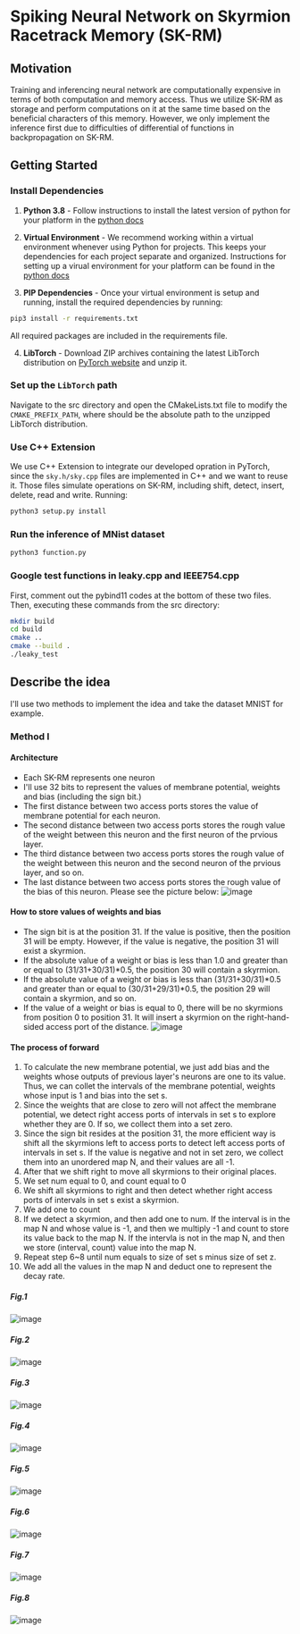 # Spiking Neural Network on Skyrmion Racetrack Memory (SK-RM)
## Motivation
Training and inferencing neural network are computationally expensive in terms of both computation and memory access. Thus we utilize SK-RM as storage and perform computations on it at the same time based on the beneficial characters of this memory. However, we only implement the inference first due to difficulties of differential of functions in backpropagation on SK-RM.

## Getting Started
### Install Dependencies

1. **Python 3.8** - Follow instructions to install the latest version of python for your platform in the [python docs](https://docs.python.org/3/using/unix.html#getting-and-installing-the-latest-version-of-python)

2. **Virtual Environment** - We recommend working within a virtual environment whenever using Python for projects. This keeps your dependencies for each project separate and organized. Instructions for setting up a virual environment for your platform can be found in the [python docs](https://packaging.python.org/guides/installing-using-pip-and-virtual-environments/)

3. **PIP Dependencies** - Once your virtual environment is setup and running, install the required dependencies by running:

  ```bash
  pip3 install -r requirements.txt
  ```
  All required packages are included in the requirements file.

4. **LibTorch** - Download ZIP archives containing the latest LibTorch distribution on [PyTorch website](https://pytorch.org/get-started/locally/) and unzip it.

### Set up the `LibTorch` path
Navigate to the src directory and open the CMakeLists.txt file to modify the `CMAKE_PREFIX_PATH`, where should be the absolute path to the unzipped LibTorch distribution.

### Use C++ Extension
We use C++ Extension to integrate our developed opration in PyTorch, since the `sky.h/sky.cpp` files are implemented in C++ and we want to reuse it. Those files simulate operations on SK-RM, including shift, detect, insert, delete, read and write.
Running:
```bash
python3 setup.py install
```
### Run the inference of MNist dataset
```bash
python3 function.py
```
### Google test functions in leaky.cpp and IEEE754.cpp
First, comment out the pybind11 codes at the bottom of these two files.
Then, executing these commands from the src directory:
```bash
mkdir build
cd build
cmake ..
cmake --build .
./leaky_test
```

## Describe the idea
I'll use two methods to implement the idea and take the dataset MNIST for example.
### Method I
#### Architecture
- Each SK-RM represents one neuron
- I'll use 32 bits to represent the values of membrane potential, weights and bias (including the sign bit.)
- The first distance between two access ports stores the value of membrane potential for each neuron.
- The second distance between two access ports stores the rough value of the weight between this neuron and the first neuron of the prvious layer.
- The third distance between two access ports stores the rough value of the weight between this neuron and the second neuron of the prvious layer, and so on.
- The last distance between two access ports stores the rough value of the bias of this neuron.
Please see the picture below:
![image](https://github.com/pheotter/Skyrmion_SNN/blob/master/picture/sky1.png)
#### How to store values of weights and bias
- The sign bit is at the position 31. If the value is positive, then the position 31 will be empty. However, if the value is negative, the position 31 will exist a skyrmion.
- If the absolute value of a weight or bias is less than 1.0 and greater than or equal to (31/31+30/31)*0.5, the position 30 will contain a skyrmion.
- If the absolute value of a weight or bias is less than (31/31+30/31)*0.5 and greater than or equal to (30/31+29/31)*0.5, the position 29 will contain a skyrmion, and so on.
- If the value of a weight or bias is equal to 0, there will be no skyrmions from position 0 to position 31. It will insert a skyrmion on the right-hand-sided access port of the distance.
![image](https://github.com/pheotter/Skyrmion_SNN/blob/master/picture/sky2.png)

#### The process of forward
1. To calculate the new membrane potential, we just add bias and the weights whose outputs of previous layer's neurons are one to its value. Thus, we can collet the intervals of the membrane potential, weights whose input is 1 and bias into the set s.
2. Since the weights that are close to zero will not affect the membrane potential, we detect right access ports of intervals in set s to explore whether they are 0. If so, we collect them into a set zero.
3. Since the sign bit resides at the position 31, the more efficient way is shift all the skyrmions left to access ports to detect left access ports of intervals in set s. If the value is negative and not in set zero, we collect them into an unordered map N, and their values are all -1.
4. After that we shift right to move all skyrmions to their original places.
5. We set num equal to 0, and count equal to 0
6. We shift all skyrmions to right and then detect whether right access ports of intervals in set s exist a skyrmion.
7. We add one to count
8. If we detect a skyrmion, and then add one to num. If the interval is in the map N and whose value is -1, and then we multiply -1 and count to store its value back to the map N. If the intervla is not in the map N, and then we store (interval, count) value into the map N.
9. Repeat step 6~8 until num equals to size of set s minus size of set z.
10. We add all the values in the map N and deduct one to represent the decay rate.
##### Fig.1
![image](https://github.com/pheotter/Skyrmion_SNN/blob/master/picture/sky3.png)
##### Fig.2
![image](https://github.com/pheotter/Skyrmion_SNN/blob/master/picture/sky4.png)
##### Fig.3
![image](https://github.com/pheotter/Skyrmion_SNN/blob/master/picture/sky5.png)
##### Fig.4
![image](https://github.com/pheotter/Skyrmion_SNN/blob/master/picture/sky6.png)
##### Fig.5
![image](https://github.com/pheotter/Skyrmion_SNN/blob/master/picture/sky7.png)
##### Fig.6
![image](https://github.com/pheotter/Skyrmion_SNN/blob/master/picture/sky8.png)
##### Fig.7
![image](https://github.com/pheotter/Skyrmion_SNN/blob/master/picture/sky9.png)
##### Fig.8
![image](https://github.com/pheotter/Skyrmion_SNN/blob/master/picture/sky10.png)
